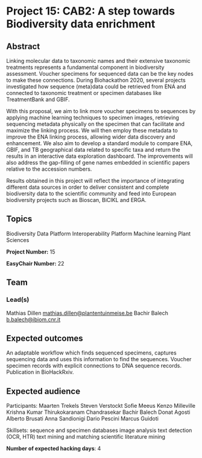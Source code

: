 # Project 15: CAB2: A step towards Biodiversity data enrichment

## Abstract

Linking molecular data to taxonomic names and their extensive taxonomic treatments represents a fundamental component in biodiversity assessment. Voucher specimens for sequenced data can be the key nodes to make these connections. During Biohackathon 2020, several projects investigated how sequence (meta)data could be retrieved from ENA and connected to taxonomic treatment or specimen databases like TreatmentBank and GBIF.

With this proposal, we aim to link more voucher specimens to sequences by applying machine learning techniques to specimen images, retrieving sequencing metadata physically on the specimen that can facilitate and maximize the linking process. We will then employ these metadata to improve the ENA linking process, allowing wider data discovery and enhancement. We also aim to develop a standard module to compare ENA, GBIF, and TB geographical data related to specific taxa and return the results in an interactive data exploration dashboard. The improvements will also address the gap-filling of gene names embedded in scientific papers relative to the accession numbers.

Results obtained in this project will reflect the importance of integrating different data sources in order to deliver consistent and complete biodiversity data to the scientific community and feed into European biodiversity projects such as Bioscan, BiCIKL and ERGA.

## Topics

Biodiversity
Data Platform
Interoperability Platform
Machine learning
Plant Sciences

**Project Number:** 15



**EasyChair Number:** 22

## Team

### Lead(s)

Mathias Dillen mathias.dillen@plantentuinmeise.be
Bachir Balech b.balech@ibiom.cnr.it

## Expected outcomes

An adaptable workflow which finds sequenced specimens, captures sequencing data and uses this information to find the sequences.
Voucher specimen records with explicit connections to DNA sequence records.
Publication in BioHackRxiv.

## Expected audience

Participants:
Maarten Trekels
Steven Verstockt
Sofie Meeus
Kenzo Milleville
Krishna Kumar Thirukokaranam Chandrasekar
Bachir Balech
Donat Agosti
Alberto	Brusati
Anna Sandionigi
Dario Pescini
Marcus Guidoti

Skillsets:
sequence and specimen databases
image analysis
text detection (OCR, HTR)
text mining and matching
scientific literature mining

**Number of expected hacking days**: 4


